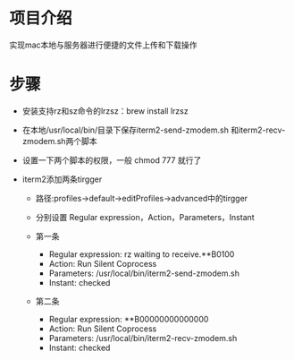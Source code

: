 # 项目介绍
实现mac本地与服务器进行便捷的文件上传和下载操作

# 步骤
- 安装支持rz和sz命令的lrzsz：brew install lrzsz

- 在本地/usr/local/bin/目录下保存iterm2-send-zmodem.sh 和iterm2-recv-zmodem.sh两个脚本

- 设置一下两个脚本的权限，一般 chmod 777 就行了


- iterm2添加两条tirgger

    - 路径:profiles->default->editProfiles->advanced中的tirgger

    - 分别设置 Regular expression，Action，Parameters，Instant

    - 第一条
    
        - Regular expression: rz waiting to receive.\*\*B0100
        - Action: Run Silent Coprocess
        - Parameters: /usr/local/bin/iterm2-send-zmodem.sh
        - Instant: checked
    - 第二条<br/>
        - Regular expression: \*\*B00000000000000
        - Action: Run Silent Coprocess
        - Parameters: /usr/local/bin/iterm2-recv-zmodem.sh
        - Instant: checked
